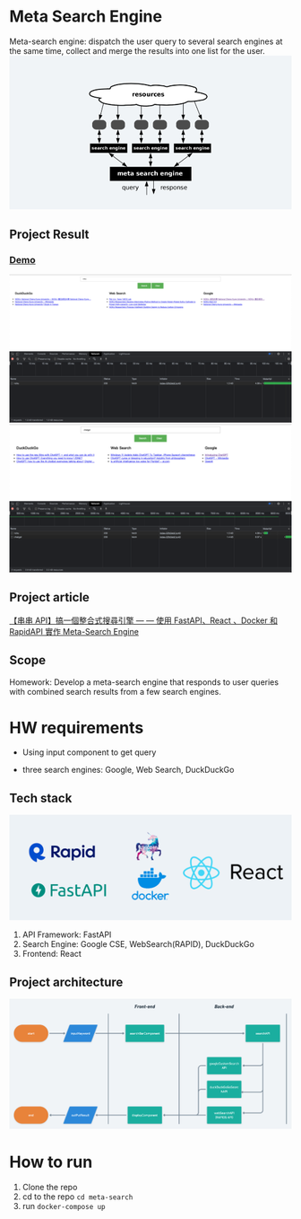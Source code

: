 # Meta Search Engine
Meta-search engine: dispatch the user query to several search engines at the same time, collect and merge the results into one list for the user.
![Meta Search Engine](/images/what's-meta-search-engine.png)

## Project Result
### [Demo](http://nero-buslab-docker-desktop.dog-bangus.ts.net:5173/) 
![Search by keyword 'ncku'](./images/wrdu-hw-2-result-1.png)
![Search by keyword 'chatgpt'](./images/wrdu-hw-2-result-2.png)

## Project article
[【串串 API】搞一個整合式搜尋引擎 — — 使用 FastAPI、React 、Docker 和 RapidAPI 實作 Meta-Search Engine](https://medium.com/@NeroHin/%E4%B8%B2%E4%B8%B2-api-%E6%90%9E%E4%B8%80%E5%80%8B%E6%95%B4%E5%90%88%E5%BC%8F%E6%90%9C%E5%B0%8B%E5%BC%95%E6%93%8E-%E4%BD%BF%E7%94%A8-fastapi-react-docker-%E5%92%8C-rapidapi-%E5%AF%A6%E4%BD%9C-meta-search-engine-543bbbc79f5b)
## Scope
Homework: Develop a meta-search engine that responds to user queries with combined search results from a few search engines.

# HW requirements

- Using input component to get  query
 
- three search engines: Google, Web Search, DuckDuckGo

## Tech stack
![Tech stack](./images/tech-stack.png)
1. API Framework: FastAPI
2. Search Engine: Google CSE, WebSearch(RAPID), DuckDuckGo
3. Frontend: React


## Project architecture
![Project architecture](./images/HW-2-flowchart.png)


# How to run
1. Clone the repo
2. cd to the repo `cd meta-search`
3. run `docker-compose up`
